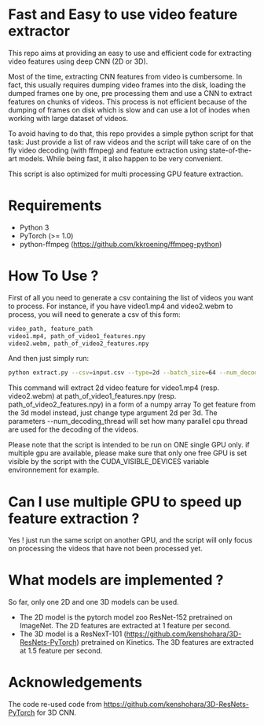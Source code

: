 # Fast and Easy to use video feature extractor

This repo aims at providing an easy to use and efficient code for extracting
video features using deep CNN (2D or 3D).

Most of the time, extracting CNN features from video is cumbersome.
In fact, this usually requires dumping video frames into the disk, loading the dumped frames one
by one, pre processing them and use a CNN to extract features on chunks of videos.
This process is not efficient because of the dumping of frames on disk which is
slow and can use a lot of inodes when working with large dataset of videos.

To avoid having to do that, this repo provides a simple python script for that task: Just provide a list of raw videos and the script will take care of on the fly video decoding (with ffmpeg) and feature extraction using state-of-the-art models. While being fast, it also happen to be very convenient.

This script is also optimized for multi processing GPU feature extraction.


# Requirements
- Python 3
- PyTorch (>= 1.0)
- python-ffmpeg (https://github.com/kkroening/ffmpeg-python)

# How To Use ?

First of all you need to generate a csv containing the list of videos you
want to process. For instance, if you have video1.mp4 and video2.webm to process,
you will need to generate a csv of this form:

```sh
video_path, feature_path
video1.mp4, path_of_video1_features.npy
video2.webm, path_of_video2_features.npy
```

And then just simply run:

```sh
python extract.py --csv=input.csv --type=2d --batch_size=64 --num_decoding_thread=4
```
This command will extract 2d video feature for video1.mp4 (resp. video2.webm) at path_of_video1_features.npy (resp. path_of_video2_features.npy) in
a form of a numpy array
To get feature from the 3d model instead, just change type argument 2d per 3d.
The parameters --num_decoding_thread will set how many parallel cpu thread are used for the decoding of the videos.

Please note that the script is intended to be run on ONE single GPU only.
if multiple gpu are available, please make sure that only one free GPU is set visible
by the script with the CUDA_VISIBLE_DEVICES variable environnement for example.

# Can I use multiple GPU to speed up feature extraction ?

Yes ! just run the same script on another GPU, and the script will only focus on processing the videos that have not been processed yet.

# What models are implemented ?
So far, only one 2D and one 3D models can be used.

- The 2D model is the pytorch model zoo ResNet-152 pretrained on ImageNet. The 2D features are extracted at 1 feature per second.
- The 3D model is a ResNexT-101 (https://github.com/kenshohara/3D-ResNets-PyTorch) pretrained on Kinetics. The 3D features are extracted at 1.5 feature per second.

# Acknowledgements
The code re-used code from https://github.com/kenshohara/3D-ResNets-PyTorch
for 3D CNN.
